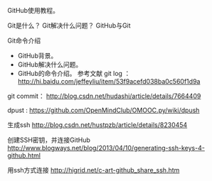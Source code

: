 GitHub使用教程。

Git是什么？
Git解决什么问题？
GitHub与Git

Git命令介绍
-  GitHub背景。
-  GitHub解决什么问题。
- GitHub的命令介绍。
参考文献
git log ： http://hi.baidu.com/jeffeyliu/item/53f9acefd038ba0c560f1d9a

git commit： http://blog.csdn.net/hudashi/article/details/7664409


dpust : https://github.com/OpenMindClub/OMOOC.py/wiki/dpush

生成ssh http://blog.csdn.net/hustpzb/article/details/8230454

创建SSH密钥，并连接GitHub  http://www.blogways.net/blog/2013/04/10/generating-ssh-keys-4-github.html

用ssh方式连接 http://higrid.net/c-art-github_share_ssh.htm